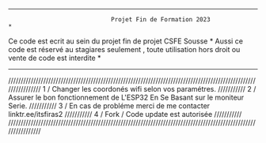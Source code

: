 ****************************************************************************************************************
                                 Projet Fin de Formation 2023                                                  *
Ce code est ecrit au sein du projet fin de projet CSFE Sousse                                                  *
Aussi ce code est réservé au stagiares seulement , toute utilisation hors droit ou vente de code est interdite *
****************************************************************************************************************
////////////////////////////////////////////////////////////////////////////////////////////////////////////////
1 / Changer les coordonés wifi selon vos paramétres.                                                 ///////////
2 / Assurer le bon fonctionnement de L'ESP32 En Se Basant sur le moniteur Serie.                     ///////////
3 / En cas de probléme merci de me contacter linktr.ee/itsfiras2                                     ///////////
4 / Fork / Code update est autorisée                                                                 ///////////
////////////////////////////////////////////////////////////////////////////////////////////////////////////////
